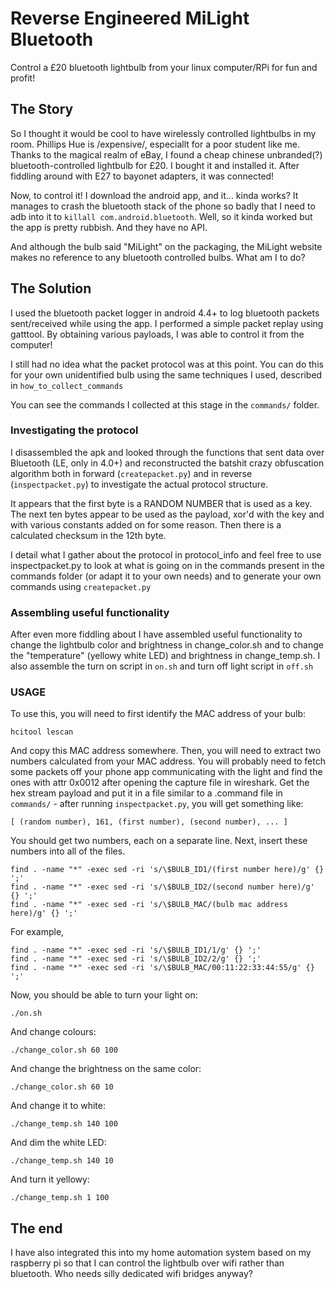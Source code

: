 # Reverse Engineered MiLight Bluetooth
Control a £20 bluetooth lightbulb from your linux computer/RPi for fun and profit!

## The Story
So I thought it would be cool to have wirelessly controlled lightbulbs in my room. Phillips Hue is /expensive/, especiallt for a poor student like me. Thanks to the magical realm of eBay, I found a cheap chinese unbranded(?) bluetooth-controlled lightbulb for £20. I bought it and installed it. After fiddling around with E27 to bayonet adapters, it was connected!

Now, to control it! I download the android app, and it... kinda works? It manages to crash the bluetooth stack of the phone so badly that I need to adb into it to ``killall com.android.bluetooth``. Well, so it kinda worked but the app is pretty rubbish. And they have no API.

And although the bulb said "MiLight" on the packaging, the MiLight website makes no reference to any bluetooth controlled bulbs. What am I to do?

## The Solution
I used the bluetooth packet logger in android 4.4+ to log bluetooth packets sent/received while using the app. I performed a simple packet replay using gatttool. By obtaining various payloads, I was able to control it from the computer!

I still had no idea what the packet protocol was at this point. You can do this for your own unidentified bulb using the same techniques I used, described in ``how_to_collect_commands``

You can see the commands I collected at this stage in the ``commands/`` folder.

### Investigating the protocol
I disassembled the apk and looked through the functions that sent data over Bluetooth (LE, only in 4.0+) and reconstructed the batshit crazy obfuscation algorithm both in forward (``createpacket.py``) and in reverse (``inspectpacket.py``) to investigate the actual protocol structure.

It appears that the first byte is a RANDOM NUMBER that is used as a key. The next ten bytes appear to be used as the payload, xor'd with the key and with various constants added on for some reason. Then there is a calculated checksum in the 12th byte.

I detail what I gather about the protocol in protocol_info and feel free to use inspectpacket.py <command file name> to look at what is going on in the commands present in the commands folder (or adapt it to your own needs) and to generate your own commands using ``createpacket.py``

### Assembling useful functionality
After even more fiddling about I have assembled useful functionality to change the lightbulb color and brightness in change\_color.sh and to change the "temperature" (yellowy white LED) and brightness in change\_temp.sh. I also assemble the turn on script in ``on.sh`` and turn off light script in ``off.sh``

### USAGE
To use this, you will need to first identify the MAC address of your bulb:
```
hcitool lescan
```
And copy this MAC address somewhere. Then, you will need to extract two numbers calculated from your MAC address. You will probably need to fetch some packets off your phone app communicating with the light and find the ones with attr 0x0012 after opening the capture file in wireshark. Get the hex stream payload and put it in a file similar to a .command file in ``commands/`` - after running ``inspectpacket.py``, you will get something like:

```
[ (random number), 161, (first number), (second number), ... ]
```

You should get two numbers, each on a separate line. Next, insert these numbers into all of the files.

```
find . -name "*" -exec sed -ri 's/\$BULB_ID1/(first number here)/g' {} ';'
find . -name "*" -exec sed -ri 's/\$BULB_ID2/(second number here)/g' {} ';'
find . -name "*" -exec sed -ri 's/\$BULB_MAC/(bulb mac address here)/g' {} ';'
```

For example,
```
find . -name "*" -exec sed -ri 's/\$BULB_ID1/1/g' {} ';'
find . -name "*" -exec sed -ri 's/\$BULB_ID2/2/g' {} ';'
find . -name "*" -exec sed -ri 's/\$BULB_MAC/00:11:22:33:44:55/g' {} ';'
```

Now, you should be able to turn your light on:

```
./on.sh
```

And change colours:

```
./change_color.sh 60 100
```

And change the brightness on the same color:
```
./change_color.sh 60 10
```

And change it to white:
```
./change_temp.sh 140 100
```

And dim the white LED:
```
./change_temp.sh 140 10
```

And turn it yellowy:
```
./change_temp.sh 1 100
```

## The end
I have also integrated this into my home automation system based on my raspberry pi so that I can control the lightbulb over wifi rather than bluetooth. Who needs silly dedicated wifi bridges anyway?

